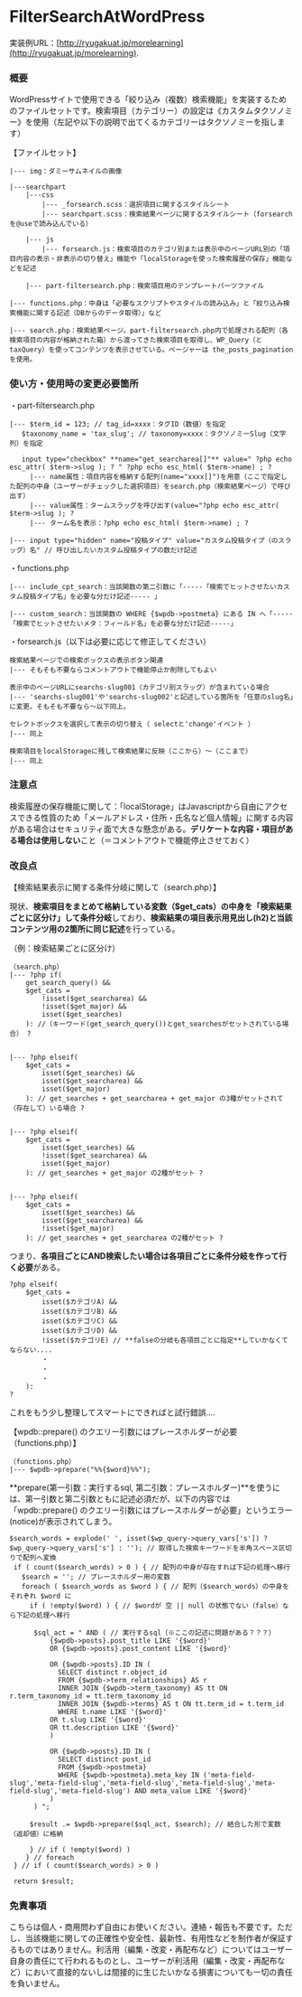 # FilterSearchAtWordPress
実装例URL：[http://ryugakuat.jp/morelearning](http://ryugakuat.jp/morelearning).



### 概要
WordPressサイトで使用できる「絞り込み（複数）検索機能」を実装するためのファイルセットです。検索項目（カテゴリー）の設定は《カスタムタクソノミー》を使用（左記や以下の説明で出てくるカテゴリーはタクソノミーを指します）

【ファイルセット】
```
|--- img：ダミーサムネイルの画像
    
|---searchpart
    |---css
        |--- _forsearch.scss：選択項目に関するスタイルシート
        |--- searchpart.scss：検索結果ページに関するスタイルシート（forsearchを@useで読み込んでいる）
            
    |--- js
        |--- forsearch.js：検索項目のカテゴリ別または表示中のページURL別の「項目内容の表示・非表示の切り替え」機能や「localStorageを使った検索履歴の保存」機能などを記述
            
    |--- part-filtersearch.php：検索項目用のテンプレートパーツファイル
        
|--- functions.php：中身は「必要なスクリプトやスタイルの読み込み」と「絞り込み検索機能に関する記述（DBからのデータ取得）」など
    
|--- search.php：検索結果ページ。part-filtersearch.php内で処理される配列（各検索項目の内容が格納された箱）から渡ってきた検索項目を取得し、WP_Query（とtaxQuery）を使ってコンテンツを表示させている。ページャーは the_posts_pagination を使用。
```


### 使い方・使用時の変更必要箇所
・part-filtersearch.php
```
|--- $term_id = 123; // tag_id=xxxx：タグID（数値）を指定
   $taxonomy_name = 'tax_slug'; // taxonomy=xxxx：タクソノミーSlug（文字列）を指定
      
   input type="checkbox" **name="get_searcharea[]"** value=" ?php echo esc_attr( $term->slug ); ? " ?php echo esc_html( $term->name) ; ?
     |--- name属性：項目内容を格納する配列(name="xxxx[]")を用意（ここで指定した配列の中身（ユーザーがチェックした選択項目）をsearch.php（検索結果ページ）で呼び出す）
     |--- value属性：タームスラッグを呼び出す(value="?php echo esc_attr( $term->slug ); ?
     |--- ターム名を表示：?php echo esc_html( $term->name) ; ?
        
|--- input type="hidden" name="投稿タイプ" value="カスタム投稿タイプ（のスラッグ）名" // 呼び出したいカスタム投稿タイプの数だけ記述
```  
    
・functions.php
```
|--- include_cpt_search：当該関数の第二引数に「-----「検索でヒットさせたいカスタム投稿タイプ名」を必要な分だけ記述----- 」

|--- custom_search：当該関数の WHERE {$wpdb->postmeta} にある IN へ「-----「検索でヒットさせたいメタ：フィールド名」を必要な分だけ記述-----」
```

・forsearch.js（以下は必要に応じて修正してください）
```
検索結果ページでの検索ボックスの表示ボタン関連
|--- そもそも不要ならコメントアウトで機能停止か削除してもよい

表示中のページURLにsearchs-slug001（カテゴリ別スラッグ）が含まれている場合
|--- 'searchs-slug001'や'searchs-slug002'と記述している箇所を「任意のslug名」に変更。そもそも不要なら〜以下同上。

セレクトボックスを選択して表示の切り替え（ selectと'change'イベント ）
|--- 同上

検索項目をlocalStorageに残して検索結果に反映（ここから）〜（ここまで）
|--- 同上
```


### 注意点
検索履歴の保存機能に関して：「localStorage」はJavascriptから自由にアクセスできる性質のため「メールアドレス・住所・氏名など個人情報」に関する内容がある場合はセキュリティ面で大きな懸念がある。**デリケートな内容・項目がある場合は使用しない**こと（＝コメントアウトで機能停止させておく）


### 改良点
【検索結果表示に関する条件分岐に関して（search.php）】

現状、**検索項目をまとめて格納している変数（$get_cats）の中身を「検索結果ごとに区分け」して条件分岐**しており、**検索結果の項目表示用見出し(h2)と当該コンテンツ用の2箇所に同じ記述**を行っている。

    
（例：検索結果ごとに区分け）
```
（search.php）
|--- ?php if( 
    get_search_query() && 
    $get_cats = 
        !isset($get_searcharea) && 
        !isset($get_major) && 
        isset($get_searches) 
    ): //（キーワード(get_search_query())とget_searchesがセットされている場合） ?
        
        
|--- ?php elseif( 
    $get_cats = 
        isset($get_searches) && 
        isset($get_searcharea) && 
        isset($get_major)
    ): // get_searches + get_searcharea + get_major の3種がセットされて（存在して）いる場合 ?
        
        
|--- ?php elseif( 
    $get_cats = 
        isset($get_searches) && 
        !isset($get_searcharea) && 
        isset($get_major)
    ): // get_searches + get_major の2種がセット ?
        
        
|--- ?php elseif( 
    $get_cats = 
        isset($get_searches) && 
        isset($get_searcharea) && 
        !isset($get_major) 
    ): // get_searches + get_searcharea の2種がセット ?
```

つまり、**各項目ごとにAND検索したい場合は各項目ごとに条件分岐を作って行く必要**がある。
```
?php elseif( 
    $get_cats = 
        isset($カテゴリA) && 
        isset($カテゴリB) && 
        isset($カテゴリC) && 
        isset($カテゴリD) && 
        !isset($カテゴリE) // **falseの分岐も各項目ごとに指定**していかなくてならない....
        ・
        ・
        ・
    ): 
?
```
これをもう少し整理してスマートにできればと試行錯誤....

【wpdb::prepare() のクエリー引数にはプレースホルダーが必要（functions.php）】
```
（functions.php）
|--- $wpdb->prepare("%%{$word}%%"); 
```
**prepare(第一引数：実行するsql, 第二引数：プレースホルダー)**を使うには、第一引数と第二引数ともに記述必須だが、以下の内容では「wpdb::prepare() のクエリー引数にはプレースホルダーが必要」というエラー(notice)が表示されてしまう。

```
$search_words = explode(' ', isset($wp_query->query_vars['s']) ? $wp_query->query_vars['s'] : ''); // 取得した検索キーワードを半角スペース区切りで配列へ変換
 if ( count($search_words) > 0 ) { // 配列の中身が存在すれば下記の処理へ移行
   $search = ''; // プレースホルダー用の変数
   foreach ( $search_words as $word ) { // 配列（$search_words）の中身をそれぞれ $word に
     if ( !empty($word) ) { // $wordが 空 || null の状態でない（false）なら下記の処理へ移行

      $sql_act = " AND ( // 実行するsql（※ここの記述に問題がある？？？）
          {$wpdb->posts}.post_title LIKE '{$word}'
          OR {$wpdb->posts}.post_content LIKE '{$word}'
          
          OR {$wpdb->posts}.ID IN (
            SELECT distinct r.object_id
            FROM {$wpdb->term_relationships} AS r
            INNER JOIN {$wpdb->term_taxonomy} AS tt ON r.term_taxonomy_id = tt.term_taxonomy_id
            INNER JOIN {$wpdb->terms} AS t ON tt.term_id = t.term_id
            WHERE t.name LIKE '{$word}'
          OR t.slug LIKE '{$word}'
          OR tt.description LIKE '{$word}'
          )
          
          OR {$wpdb->posts}.ID IN (
            SELECT distinct post_id
            FROM {$wpdb->postmeta}
            WHERE {$wpdb->postmeta}.meta_key IN ('meta-field-slug','meta-field-slug','meta-field-slug','meta-field-slug','meta-field-slug','meta-field-slug') AND meta_value LIKE '{$word}'
          )
      ) ";

     $result .= $wpdb->prepare($sql_act, $search); // 結合した形で変数（返却値）に格納

     } // if ( !empty($word) )
    } // foreach
 } // if ( count($search_words) > 0 )
 
 return $result;
```


### 免責事項
こちらは個人・商用問わず自由にお使いください。連絡・報告も不要です。ただし、当該機能に関しての正確性や安全性、最新性、有用性などを制作者が保証するものではありません。利活用（編集・改変・再配布など）についてはユーザー自身の責任にて行われるものとし、ユーザーが利活用（編集・改変・再配布など）において直接的ないしは間接的に生じたいかなる損害についても一切の責任を負いません。